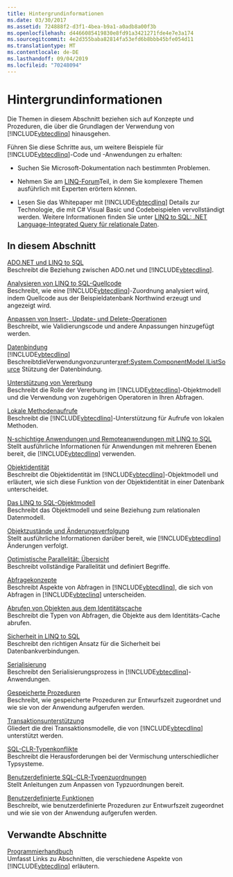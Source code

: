```yaml
---
title: Hintergrundinformationen
ms.date: 03/30/2017
ms.assetid: 724888f2-d3f1-4bea-b9a1-a0adb8a00f3b
ms.openlocfilehash: d4466085419830e8fd91a3421271fde4e7e3a174
ms.sourcegitcommit: 4e2d355baba82814fa53efd6b8bbb45bfe054d11
ms.translationtype: MT
ms.contentlocale: de-DE
ms.lasthandoff: 09/04/2019
ms.locfileid: "70248094"
---
```

# <a name="background-information"></a>Hintergrundinformationen
Die Themen in diesem Abschnitt beziehen sich auf Konzepte und Prozeduren, die über die Grundlagen der Verwendung von [!INCLUDE[vbtecdlinq](../../../../../../includes/vbtecdlinq-md.md)] hinausgehen.  
  
 Führen Sie diese Schritte aus, um weitere Beispiele für [!INCLUDE[vbtecdlinq](../../../../../../includes/vbtecdlinq-md.md)]-Code und -Anwendungen zu erhalten:  
  
- Suchen Sie Microsoft-Dokumentation nach bestimmten Problemen.  
  
- Nehmen Sie am [LINQ-Forum](https://go.microsoft.com/fwlink/?LinkId=76488)Teil, in dem Sie komplexere Themen ausführlich mit Experten erörtern können.  
  
- Lesen Sie das Whitepaper mit [!INCLUDE[vbtecdlinq](../../../../../../includes/vbtecdlinq-md.md)] Details zur Technologie, die mit C# Visual Basic und Codebeispielen vervollständigt werden. Weitere Informationen finden Sie unter [LINQ to SQL: .NET Language-Integrated Query für relationale Daten](https://go.microsoft.com/fwlink/?LinkId=93205).  
  
## <a name="in-this-section"></a>In diesem Abschnitt  
 [ADO.NET und LINQ to SQL](ado-net-and-linq-to-sql.md)  
 Beschreibt die Beziehung zwischen ADO.net und [!INCLUDE[vbtecdlinq](../../../../../../includes/vbtecdlinq-md.md)].  
  
 [Analysieren von LINQ to SQL-Quellcode](analyzing-linq-to-sql-source-code.md)  
 Beschreibt, wie eine [!INCLUDE[vbtecdlinq](../../../../../../includes/vbtecdlinq-md.md)]-Zuordnung analysiert wird, indem Quellcode aus der Beispieldatenbank Northwind erzeugt und angezeigt wird.  
  
 [Anpassen von Insert-, Update- und Delete-Operationen](customizing-insert-update-and-delete-operations.md)  
 Beschreibt, wie Validierungscode und andere Anpassungen hinzugefügt werden.  
  
 [Datenbindung](data-binding.md)  
 [!INCLUDE[vbtecdlinq](../../../../../../includes/vbtecdlinq-md.md)] BeschreibtdieVerwendungvonzurunter<xref:System.ComponentModel.IListSource> Stützung der Datenbindung.  
  
 [Unterstützung von Vererbung](inheritance-support.md)  
 Beschreibt die Rolle der Vererbung im [!INCLUDE[vbtecdlinq](../../../../../../includes/vbtecdlinq-md.md)]-Objektmodell und die Verwendung von zugehörigen Operatoren in Ihren Abfragen.  
  
 [Lokale Methodenaufrufe](local-method-calls.md)  
 Beschreibt die [!INCLUDE[vbtecdlinq](../../../../../../includes/vbtecdlinq-md.md)]-Unterstützung für Aufrufe von lokalen Methoden.  
  
 [N-schichtige Anwendungen und Remoteanwendungen mit LINQ to SQL](n-tier-and-remote-applications-with-linq-to-sql.md)  
 Stellt ausführliche Informationen für Anwendungen mit mehreren Ebenen bereit, die [!INCLUDE[vbtecdlinq](../../../../../../includes/vbtecdlinq-md.md)] verwenden.  
  
 [Objektidentität](object-identity.md)  
 Beschreibt die Objektidentität im [!INCLUDE[vbtecdlinq](../../../../../../includes/vbtecdlinq-md.md)]-Objektmodell und erläutert, wie sich diese Funktion von der Objektidentität in einer Datenbank unterscheidet.  
  
 [Das LINQ to SQL-Objektmodell](the-linq-to-sql-object-model.md)  
 Beschreibt das Objektmodell und seine Beziehung zum relationalen Datenmodell.  
  
 [Objektzustände und Änderungsverfolgung](object-states-and-change-tracking.md)  
 Stellt ausführliche Informationen darüber bereit, wie [!INCLUDE[vbtecdlinq](../../../../../../includes/vbtecdlinq-md.md)] Änderungen verfolgt.  
  
 [Optimistische Parallelität: Übersicht](optimistic-concurrency-overview.md)  
 Beschreibt vollständige Parallelität und definiert Begriffe.  
  
 [Abfragekonzepte](query-concepts.md)  
 Beschreibt Aspekte von Abfragen in [!INCLUDE[vbtecdlinq](../../../../../../includes/vbtecdlinq-md.md)], die sich von Abfragen in [!INCLUDE[vbteclinq](../../../../../../includes/vbteclinq-md.md)] unterscheiden.  
  
 [Abrufen von Objekten aus dem Identitätscache](retrieving-objects-from-the-identity-cache.md)  
 Beschreibt die Typen von Abfragen, die Objekte aus dem Identitäts-Cache abrufen.  
  
 [Sicherheit in LINQ to SQL](security-in-linq-to-sql.md)  
 Beschreibt den richtigen Ansatz für die Sicherheit bei Datenbankverbindungen.  
  
 [Serialisierung](serialization.md)  
 Beschreibt den Serialisierungsprozess in [!INCLUDE[vbtecdlinq](../../../../../../includes/vbtecdlinq-md.md)]-Anwendungen.  
  
 [Gespeicherte Prozeduren](stored-procedures.md)  
 Beschreibt, wie gespeicherte Prozeduren zur Entwurfszeit zugeordnet und wie sie von der Anwendung aufgerufen werden.  
  
 [Transaktionsunterstützung](transaction-support.md)  
 Gliedert die drei Transaktionsmodelle, die von [!INCLUDE[vbtecdlinq](../../../../../../includes/vbtecdlinq-md.md)] unterstützt werden.  
  
 [SQL-CLR-Typenkonflikte](sql-clr-type-mismatches.md)  
 Beschreibt die Herausforderungen bei der Vermischung unterschiedlicher Typsysteme.  
  
 [Benutzerdefinierte SQL-CLR-Typenzuordnungen](sql-clr-custom-type-mappings.md)  
 Stellt Anleitungen zum Anpassen von Typzuordnungen bereit.  
  
 [Benutzerdefinierte Funktionen](user-defined-functions.md)  
 Beschreibt, wie benutzerdefinierte Prozeduren zur Entwurfszeit zugeordnet und wie sie von der Anwendung aufgerufen werden.  
  
## <a name="related-sections"></a>Verwandte Abschnitte  
 [Programmierhandbuch](programming-guide.md)  
 Umfasst Links zu Abschnitten, die verschiedene Aspekte von [!INCLUDE[vbtecdlinq](../../../../../../includes/vbtecdlinq-md.md)] erläutern.
